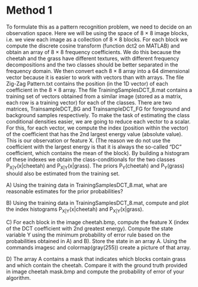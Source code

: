 # Method 1
To formulate this as a pattern recognition problem, we need to decide on an observation space. Here we will be using the space of 8 × 8 image blocks, i.e. we view each image as a collection of 8 × 8 blocks. For each block we compute the discrete cosine transform (function dct2 on MATLAB) and obtain an array of 8 × 8 frequency coefficients. We do this because the cheetah and the grass have different textures, with different frequency decompositions and the two classes should be better separated in the frequency domain. We then convert each 8 × 8 array into a 64 dimensional vector because it is easier to work with vectors than with arrays. The file Zig-Zag Pattern.txt contains the position (in the 1D vector) of each coefficient in the 8 × 8 array. The file TrainingSamplesDCT_8.mat contains a training set of vectors obtained from a similar image (stored as a matrix, each row is a training vector) for each of the classes. There are two matrices, TrainsampleDCT_BG and TrainsampleDCT_FG for foreground and background samples respectively. To make the task of estimating the class conditional densities easier, we are going to reduce each vector to a scalar. For this, for each vector, we compute the index (position within the vector) of the coefficient that has the 2nd largest energy value (absolute value). This is our observation or feature X. (The reason we do not use the coefficient with the largest energy is that it is always the so-called “DC” coefficient, which contains the mean of the block). By building a histogram of these indexes we obtain the class-conditionals for the two classes P<sub>X|Y</sub>(x|cheetah) and P<sub>X|Y</sub>(x|grass). The priors P<sub>Y</sub>(cheetah) and P<sub>Y</sub>(grass) should also be estimated from the training set.

A) Using the training data in TrainingSamplesDCT_8.mat, what are reasonable estimates for the prior probabilities?

B) Using the training data in TrainingSamplesDCT_8.mat, compute and plot the index histograms P<sub>X|Y</sub>(x|cheetah) and P<sub>X|Y</sub>(x|grass).

C) For each block in the image cheetah.bmp, compute the feature X (index of the DCT coefficient with 2nd greatest energy). Compute the state variable Y using the minimum probability of error rule based on the probabilities obtained in A) and B). Store the state in an array A. Using the commands imagesc and colormap(gray(255)) create a picture of that array.

D) The array A contains a mask that indicates which blocks contain grass and which contain the cheetah. Compare it with the ground truth provided in image cheetah mask.bmp and compute the probability of error of your algorithm.

